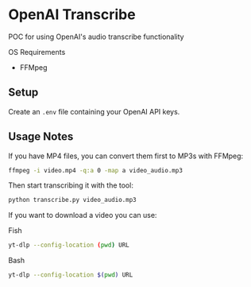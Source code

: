 OpenAI Transcribe
===

POC for using OpenAI's audio transcribe functionality


OS Requirements

- FFMpeg


## Setup

Create an `.env` file containing your OpenAI API keys.


## Usage Notes

If you have MP4 files, you can convert them first to MP3s with FFMpeg:

```sh
ffmpeg -i video.mp4 -q:a 0 -map a video_audio.mp3
```

Then start transcribing it with the tool:

```sh
python transcribe.py video_audio.mp3
```

If you want to download a video you can use:

Fish

```sh
yt-dlp --config-location (pwd) URL
```

Bash

```sh
yt-dlp --config-location $(pwd) URL
```
